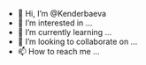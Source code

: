 - 👋 Hi, I’m @Kenderbaeva
- 👀 I’m interested in ...
- 🌱 I’m currently learning ...
- 💞️ I’m looking to collaborate on ...
- 📫 How to reach me ...

<!---
Kenderbaeva/Kenderbaeva is a ✨ special ✨ repository because its `README.md` (this file) appears on your GitHub profile.
You can click the Preview link to take a look at your changes.
--->

